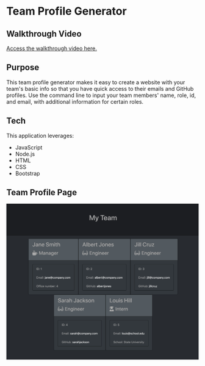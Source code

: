 # Team Profile Generator

## Walkthrough Video

[Access the walkthrough video here.](https://youtu.be/dhjKW2Q4JN4)

## Purpose

This team profile generator makes it easy to create a website with your team's basic info so that you have quick access to their emails and GitHub profiles. Use the command line to input your team members' name, role, id, and email, with additional information for certain roles.

## Tech

This application leverages:

* JavaScript
* Node.js
* HTML
* CSS
* Bootstrap

## Team Profile Page

![Screenshot](screenshot.png)